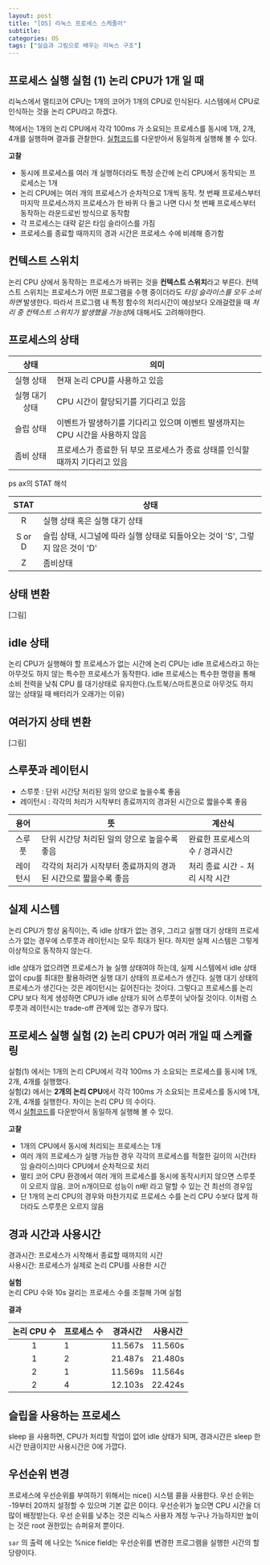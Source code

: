 ```yaml
---
layout: post
title: "[OS] 리눅스 프로세스 스케줄러"
subtitle:
categories: OS
tags: ["실습과 그림으로 배우는 리눅스 구조"]
---
```

    
## 프로세스 실행 실험 (1) 논리 CPU가 1개 일 때  
리눅스에서 멀티코어 CPU는 1개의 코어가 1개의 CPU로 인식된다. 시스템에서 CPU로 인식하는 것을 논리 CPU라고 하겠다.   

책에서는 1개의 논리 CPU에서 각각 100ms 가 소요되는 프로세스를 동시에 1개, 2개, 4개를 실행하며 결과를 관찰한다. [실험코드](https://github.com/satoru-takeuchi/linux-in-practice/blob/master/04-process-scheduler/sched.c)를 다운받아서 동일하게 실행해 볼 수 있다.   

**고찰**  
- 동시에 프로세스를 여러 개 실행하더라도 특정 순간에 논리 CPU에서 동작되는 프로세스는 1개  
- 논리 CPU에는 여러 개의 프로세스가 순차적으로 1개씩 동작. 첫 번째 프로세스부터 마지막 프로세스까지 프로세스가 한 바퀴 다 돌고 나면 다시 첫 번째 프로세스부터 동작하는 라운드로빈 방식으로 동작함  
- 각 프로세스는 대략 같은 타임 슬라이스를 가짐  
- 프로세스를 종료할 때까지의 경과 시간은 프로세스 수에 비례해 증가함  

## 컨텍스트 스위치  
논리 CPU 상에서 동작하는 프로세스가 바뀌는 것을 **컨텍스트 스위치**라고 부른다. 컨텍스트 스위치는 프로세스가 어떤 프로그램을 수행 중이더라도 *타임 슬라이스를 모두 소비하면* 발생한다. 따라서 프로그램 내 특정 함수의 처리시간이 예상보다 오래걸렸을 때 *처리 중 컨텍스트 스위치가 발생했을 가능성*에 대해서도 고려해야한다.   

## 프로세스의 상태  

|         상태         |                      의미                      |  
|:-------------------:|--------------------------------------------|  
|     실행 상태      |       현재 논리 CPU를 사용하고 있음       |  
| 실행 대기 상태 |   CPU 시간이 할당되기를 기다리고 있음   |  
|     슬립 상태      | 이벤트가 발생하기를 기다리고 있으며 이벤트 발생까지는 CPU 시간을 사용하지 않음 |  
|     좀비 상태      |   프로세스가 종료한 뒤 부모 프로세스가 종료 상태를 인식할 때까지 기다리고 있음 |  


ps ax의 STAT 해석  

|  STAT  |                                      상태                                      |  
|:------:|------------------------------------------------------------------------------|  
|   R    |                         실행 상태 혹은 실행 대기 상태                          |  
| S or D | 슬립 상태, 시그널에 따라 실행 상태로 되돌아오는 것이 'S', 그렇지 않은 것이 'D' |  
|   Z    |                                    좀비상태                                    |  


## 상태 변환  
[그림]  

## idle 상태  
논리 CPU가 실행해야 할 프로세스가 없는 시간에 논리 CPU는 idle 프로세스라고 하는 아무것도 하지 않는 특수한 프로세스가 동작한다. idle 프로세스는 특수한 명령을 통해 소비 전력을 낮춰 CPU 를 대기상태로 유지한다.(노트북/스마트폰으로 아무것도 하지 않는 상태일 때 배터리가 오래가는 이유)  

## 여러가지 상태 변환  
[그림]  

## 스루풋과 레이턴시  
- 스루풋 : 단위 시간당 처리된 일의 양으로 높을수록 좋음  
- 레이턴시 : 각각의 처리가 시작부터 종료까지의 경과된 시간으로 짧을수록 좋음  

|   용어   | 뜻                                                              | 계산식                          |  
|:--------:| --------------------------------------------------------------- | ------------------------------- |  
|  스루풋  | 단위 시간당 처리된 일의 양으로 높을수록 좋음                    | 완료한 프로세스의 수 / 경과시간 |  
| 레이턴시 | 각각의 처리가 시작부터 종료까지의 경과된 시간으로 짧을수록 좋음 | 처리 종료 시간 - 처리 시작 시간 |  


## 실제 시스템  
논리 CPU가 항상 움직이는, 즉 idle 상태가 없는 경우, 그리고 실행 대기 상태의 프로세스가 없는 경우에 스루풋과 레이턴시는 모두 최대가 된다. 하지만 실제 시스템은 그렇게 이상적으로 동작하지 않는다.   

idle 상태가 없으려면 프로세스가 늘 실행 상태여야 하는데, 실제 시스템에서 idle 상태 없이 cpu를 최대한 활용하려면 실행 대기 상태의 프로세스가 생긴다. 실행 대기 상태의 프로세스가 생긴다는 것은 레이턴시는 길어진다는 것이다. 그렇다고 프로세스를 논리 CPU 보다 적게 생성하면 CPU가 idle 상태가 되어 스루풋이 낮아질 것이다. 이처럼 스루풋과 레이턴시는 trade-off 관계에 있는 경우가 많다.   

## 프로세스 실행 실험 (2) 논리 CPU가 여러 개일 때 스케쥴링  

실험(1) 에서는 1개의 논리 CPU에서 각각 100ms 가 소요되는 프로세스를 동시에 1개, 2개, 4개를 실행했다.  
실험(2) 에서는 **2개의 논리 CPU**에서 각각 100ms 가 소요되는 프로세스를 동시에 1개, 2개, 4개를 실행한다. 차이는 논리 CPU 의 수이다.   
역시 [실험코드](https://github.com/satoru-takeuchi/linux-in-practice/blob/master/04-process-scheduler/sched.c)를 다운받아서 동일하게 실행해 볼 수 있다.   

**고찰**  
- 1개의 CPU에서 동시에 처리되는 프로세스는 1개  
- 여러 개의 프로세스가 실행 가능한 경우 각각의 프로세스를 적절한 길이의 시간(타임 슬라이스)마다 CPU에서 순차적으로 처리  
- 멀티 코어 CPU 환경에서 여러 개의 프로세스를 동시에 동작시키지 않으면 스루풋이 오르지 않음. 코어 n개이므로 성능이 n배! 라고 말할 수 있는 건 최선의 경우임  
- 단 1개의 논리 CPU의 경우와 마찬가지로 프로세스 수를 논리 CPU 수보다 많게 하더라도 스루풋은 오르지 않음  

## 경과 시간과 사용시간  
경과시간: 프로세스가 시작해서 종료할 때까지의 시간  
사용시간: 프로세스가 실제로 논리 CPU를 사용한 시간  

**실험**  
논리 CPU 수와 10s 걸리는 프로세스 수를 조절해 가며 실험  

**결과**  

| 논리 CPU 수 | 프로세스 수 | 경과시간 | 사용시간 |  
|:-----------:| ----------- |:--------:|:--------:|  
|      1      | 1           | 11.567s  | 11.560s  |  
|      1      | 2           | 21.487s  | 21.480s  |  
|      2      | 1           | 11.569s  | 11.564s  |  
|      2      | 4           | 12.103s  | 22.424s  |  


## 슬립을 사용하는 프로세스  
sleep 을 사용하면, CPU가 처리할 작업이 없어 idle 상태가 되며, 경과시간은  sleep 한 시간 만큼이지만 사용시간은 0에 가깝다.   

## 우선순위 변경  
프로세스에 우선순위를 부여하기 위해서는 nice() 시스템 콜을 사용한다. 우선 순위는 -19부터 20까지 설정할 수 있으며 기본 값은 0이다. 우선순위가 높으면 CPU 시간을 더 많이 배정받는다. 우선 순위를 낮추는 것은 리눅스 사용자 계정 누구나 가능하지만 높이는 것은 root 권한있는 슈퍼유저 뿐이다.   

`sar` 의 출력 에 나오는 %nice field는 우선순위를 변경한 프로그램을 실행한 시간의 할당량이다.   